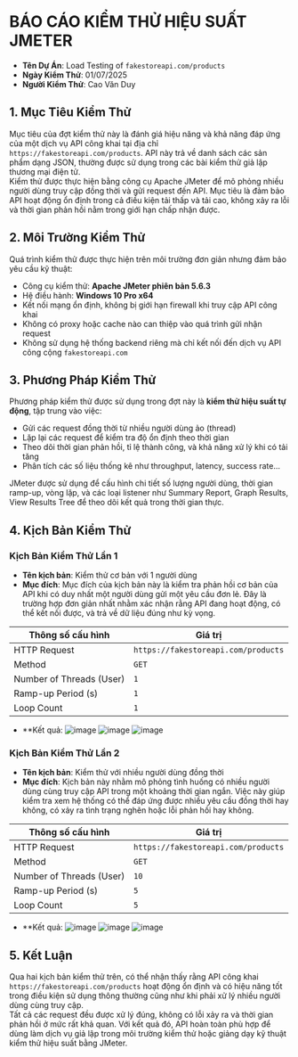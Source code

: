 # BÁO CÁO KIỂM THỬ HIỆU SUẤT JMETER

- **Tên Dự Án**: Load Testing of `fakestoreapi.com/products`  
- **Ngày Kiểm Thử**: 01/07/2025  
- **Người Kiểm Thử**: Cao Văn Duy   

## 1. Mục Tiêu Kiểm Thử

Mục tiêu của đợt kiểm thử này là đánh giá hiệu năng và khả năng đáp ứng của một dịch vụ API công khai tại địa chỉ `https://fakestoreapi.com/products`. API này trả về danh sách các sản phẩm dạng JSON, thường được sử dụng trong các bài kiểm thử giả lập thương mại điện tử.  
Kiểm thử được thực hiện bằng công cụ Apache JMeter để mô phỏng nhiều người dùng truy cập đồng thời và gửi request đến API. Mục tiêu là đảm bảo API hoạt động ổn định trong cả điều kiện tải thấp và tải cao, không xảy ra lỗi và thời gian phản hồi nằm trong giới hạn chấp nhận được.

## 2. Môi Trường Kiểm Thử

Quá trình kiểm thử được thực hiện trên môi trường đơn giản nhưng đảm bảo yêu cầu kỹ thuật:
- Công cụ kiểm thử: **Apache JMeter phiên bản 5.6.3**
- Hệ điều hành: **Windows 10 Pro x64**
- Kết nối mạng ổn định, không bị giới hạn firewall khi truy cập API công khai
- Không có proxy hoặc cache nào can thiệp vào quá trình gửi nhận request
- Không sử dụng hệ thống backend riêng mà chỉ kết nối đến dịch vụ API công cộng `fakestoreapi.com`

## 3. Phương Pháp Kiểm Thử

Phương pháp kiểm thử được sử dụng trong đợt này là **kiểm thử hiệu suất tự động**, tập trung vào việc:
- Gửi các request đồng thời từ nhiều người dùng ảo (thread)
- Lặp lại các request để kiểm tra độ ổn định theo thời gian
- Theo dõi thời gian phản hồi, tỉ lệ thành công, và khả năng xử lý khi có tải tăng
- Phân tích các số liệu thống kê như throughput, latency, success rate...

JMeter được sử dụng để cấu hình chi tiết số lượng người dùng, thời gian ramp-up, vòng lặp, và các loại listener như Summary Report, Graph Results, View Results Tree để theo dõi kết quả trong thời gian thực.

## 4. Kịch Bản Kiểm Thử
### Kịch Bản Kiểm Thử Lần 1

- **Tên kịch bản**: Kiểm thử cơ bản với 1 người dùng
- **Mục đích**: Mục đích của kịch bản này là kiểm tra phản hồi cơ bản của API khi có duy nhất một người dùng gửi một yêu cầu đơn lẻ. Đây là trường hợp đơn giản nhất nhằm xác nhận rằng API đang hoạt động, có thể kết nối được, và trả về dữ liệu đúng như kỳ vọng.

| Thông số cấu hình         | Giá trị                                  |
|---------------------------|-------------------------------------------|
| HTTP Request              | `https://fakestoreapi.com/products`      |
| Method                    | `GET`                                    |
| Number of Threads (User)  | `1`                                      |
| Ramp-up Period (s)        | `1`                                      |
| Loop Count                | `1`                                      |

- **Kết quả:
![image](https://github.com/user-attachments/assets/be5ecdcd-c904-4fe5-9a15-4ce57f091bfc)
![image](https://github.com/user-attachments/assets/4c18be20-b583-4b55-b46f-4a6a24c7b49f)
![image](https://github.com/user-attachments/assets/619bd167-afb4-48ad-ac52-be3ac1774e94)

### Kịch Bản Kiểm Thử Lần 2

- **Tên kịch bản**: Kiểm thử với nhiều người dùng đồng thời
- **Mục đích**: Kịch bản này nhằm mô phỏng tình huống có nhiều người dùng cùng truy cập API trong một khoảng thời gian ngắn. Việc này giúp kiểm tra xem hệ thống có thể đáp ứng được nhiều yêu cầu đồng thời hay không, có xảy ra tình trạng nghẽn hoặc lỗi phản hồi hay không.

| Thông số cấu hình         | Giá trị                                  |
|---------------------------|-------------------------------------------|
| HTTP Request              | `https://fakestoreapi.com/products`      |
| Method                    | `GET`                                    |
| Number of Threads (User)  | `10`                                     |
| Ramp-up Period (s)        | `5`                                      |
| Loop Count                | `5`                                      |

- **Kết quả:
![image](https://github.com/user-attachments/assets/62f4798c-21d7-4976-b0a0-d6b875de8002)
![image](https://github.com/user-attachments/assets/8a48bc01-eb93-403b-ac14-89e6f49cfcc1)
![image](https://github.com/user-attachments/assets/07497621-29a9-4266-a32a-ae0cea3f5504)

## 5. Kết Luận

Qua hai kịch bản kiểm thử trên, có thể nhận thấy rằng API công khai `https://fakestoreapi.com/products` hoạt động ổn định và có hiệu năng tốt trong điều kiện sử dụng thông thường cũng như khi phải xử lý nhiều người dùng cùng truy cập.  
Tất cả các request đều được xử lý đúng, không có lỗi xảy ra và thời gian phản hồi ở mức rất khả quan. Với kết quả đó, API hoàn toàn phù hợp để dùng làm dịch vụ giả lập trong môi trường kiểm thử hoặc giảng dạy kỹ thuật kiểm thử hiệu suất bằng JMeter.
